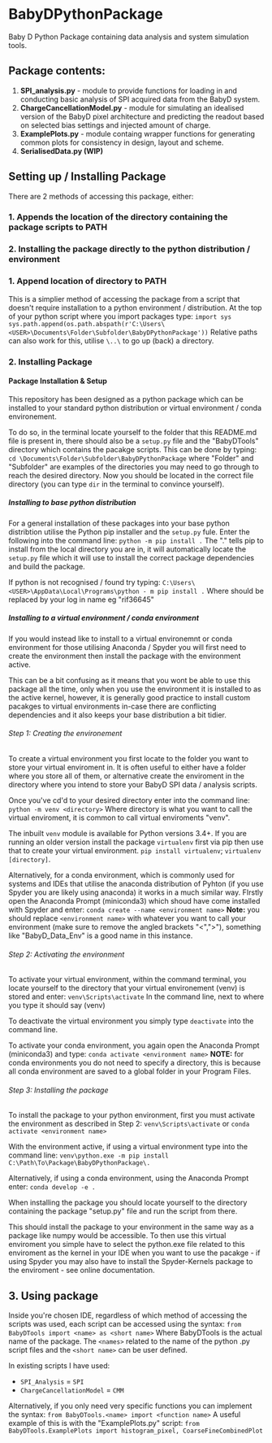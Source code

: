 # BabyDPythonPackage
 Baby D Python Package containing data analysis and system simulation tools.

## Package contents:
1. **SPI_analysis.py** - module to provide functions for loading in and conducting basic analysis of SPI acquired data from the BabyD system.
2. **ChargeCancellationModel.py** - module for simulating an idealised version of the BabyD pixel architecture and predicting the readout based on selected bias settings and injected amount of charge.
3. **ExamplePlots.py** - module containg wrapper functions for generating common plots for consistency in design, layout and scheme.
4. **SerialisedData.py (WIP)**

## Setting up / Installing Package

There are 2 methods of accessing this package, either:
### 1. Appends the location of the directory containing the package scripts to PATH
### 2. Installing the package directly to the python distribution / environment

### 1. Append location of directory to PATH
This is a simplier method of accessing the package from a script that doesn't require installation to a python environment / distribution.
At the top of your python script where you import packages type:
`import sys`
`sys.path.append(os.path.abspath(r'C:\Users\<USER>\Documents\Folder\Subfolder\BabyDPythonPackage'))`
Relative paths can also work for this, utilise `\..\` to go up (back) a directory.

### 2. Installing Package
#### Package Installation & Setup
This repository has been designed as a python package which can be installed to your standard python distribution or virtual environment / conda environement. 

To do so, in the terminal locate yourself to the folder that this README.md file is present in, there should also be a `setup.py` file and the "BabyDTools" directory which contains the pacakge scripts.
This can be done by typing:
 `cd \Documents\Folder\Subfolder\BabyDPythonPackage`
where "Folder" and "Subfolder" are examples of the directories you may need to go through to reach the desired directory. Now you should be located in the correct file directory (you can type `dir` in the terminal to convince yourself).

##### Installing to base python distribution
For a general installation of these packages into your base python distribtion utilise the Python pip installer and the `setup.py` fule. Enter the following into the command line:
`python -m pip install .`
The "." tells pip to install from the local directory you are in, it will automatically locate the `setup.py` file which it will use to install the correct package dependencies and build the package.

If python is not recognised / found try typing:
`C:\Users\<USER>\AppData\Local\Programs\python - m pip install .`
Where <USER> should be replaced by your log in name eg "rif36645"

##### Installing to a virtual environment / conda environment
If you would instead like to install to a virtual environemnt or conda environment for those utilising Anaconda / Spyder you will first need to create the environment then install the package with the environment active.

This can be a bit confusing as it means that you wont be able to use this package all the time, only when you use the environment it is installed to as the active kernel, however, it is generally good practice to install custom pacakges to virtual environments in-case there are conflicting dependencies and it also keeps your base distribution a bit tidier.

###### Step 1: Creating the environement
To create a virtual environment you first locate to the folder you want to store your virtual enviroment in. It is often useful to either have a folder where you store all of them, or alternative create the enviroment in the directory where you intend to store your BabyD SPI data / analysis scripts.

Once you've cd'd to your desired directory enter into the command line:
`python -m venv <directory>`
Where directory is what you want to call the virtual enviroment, it is common to call virtual enviroments "venv".

The inbuilt `venv` module is available for Python versions 3.4+. If you are running an older version install the package `virtualenv` first via pip then use that to create your virtual environment.
`pip install virtualenv`; `virtualenv [directory]`.

Alternatively, for a conda environment, which is commonly used for systems and IDEs that utilise the anaconda distribution of Pyhton (if you use Spyder you are likely using anaconda) it works in a much similar way. FIrstly open the Anaconda Prompt (miniconda3) which shoud have come installed with Spyder and enter:
`conda create --name <environment name>`
**Note:** you should replace `<environment name>` with whatever you want to call your environment (make sure to remove the angled brackets "<",">"), something like "BabyD_Data_Env" is a good name in this instance.

###### Step 2: Activating the environment
To activate your virtual environment, within the command terminal, you locate yourself to the directory that your virtual environement (venv) is stored and enter:
`venv\Scripts\activate`
In the command line, next to where you type it should say (venv)

To deactivate the virtual environment you simply type `deactivate` into the command line.

To activate your conda environment, you again open the Anaconda Prompt (miniconda3) and type:
`conda activate <environment name>`
**NOTE:** for conda environments you do not need to specify a directory, this is because all conda environment are saved to a global folder in your Program Files.

###### Step 3: Installing the package
To install the package to your python environment, first you must activate the environment as described in Step 2:
`venv\Scripts\activate` or `conda activate <environment name>`

With the environment active, if using a virtual environment type into the command line:
`venv\python.exe -m pip install C:\Path\To\Package\BabyDPythonPackage\.`

Alternatively, if using a conda environment, using the Anaconda Prompt enter:
`conda develop -e .`

When installing the package you should locate yourself to the directory containing the package "setup.py" file and run the script from there.

This should install the package to your environment in the same way as a package like numpy would be accessible. To then use this virtual enviroment you simple have to select the python.exe file related to this enviroment as the kernel in your IDE when you want to use the pacakge - if using Spyder you may also have to install the Spyder-Kernels package to the enviroment - see online documentation.

## 3. Using package
Inside you're chosen IDE, regardless of which method of accessing the scripts was used, each script can be accessed using the syntax:
`from BabyDTools import <name> as <short name>`
Where BabyDTools is the actual name of the package. 
The `<names>` related to the name of the python .py script files and the `<short name>` can be user defined. 

In existing scripts I have used:
* `SPI_Analysis` = `SPI`
* `ChargeCancellationModel` = `CMM`

Alternatively, if you only need very specific functions you can implement the syntax:
`from BabyDTools.<name> import <function name>`
A useful example of this is with the "ExamplePlots.py" script:
`from BabyDTools.ExamplePlots import histogram_pixel, CoarseFineCombinedPlot`


